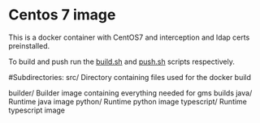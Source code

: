 # Centos 7 image

This is a docker container with CentOS7 and interception and ldap certs 
preinstalled.

To build and push run the [build.sh](./build.sh) and [push.sh](./push.sh)
scripts respectively.

#Subdirectories:
src/         Directory containing files used for the docker build
   
builder/     Builder image containing everything needed for gms builds
java/        Runtime java image
python/      Runtime python image
typescript/  Runtime typescript image

